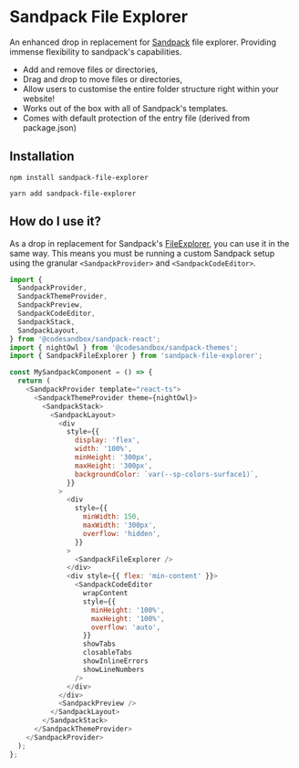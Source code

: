 # Sandpack File Explorer

An enhanced drop in replacement for [Sandpack]() file explorer. Providing immense flexibility to sandpack's capabilities.

- Add and remove files or directories,
- Drag and drop to move files or directories,
- Allow users to customise the entire folder structure right within your website!
- Works out of the box with all of Sandpack's templates.
- Comes with default protection of the entry file (derived from package.json)

## Installation

```console
npm install sandpack-file-explorer
```

```console
yarn add sandpack-file-explorer
```

## How do I use it?

As a drop in replacement for Sandpack's [FileExplorer](https://github.com/codesandbox/sandpack/tree/main/sandpack-react/src/components/FileExplorer), you can use it in the same way.
This means you must be running a custom Sandpack setup using the granular `<SandpackProvider>` and `<SandpackCodeEditor>`.

```js
import {
  SandpackProvider,
  SandpackThemeProvider,
  SandpackPreview,
  SandpackCodeEditor,
  SandpackStack,
  SandpackLayout,
} from '@codesandbox/sandpack-react';
import { nightOwl } from '@codesandbox/sandpack-themes';
import { SandpackFileExplorer } from 'sandpack-file-explorer';

const MySandpackComponent = () => {
  return (
    <SandpackProvider template="react-ts">
      <SandpackThemeProvider theme={nightOwl}>
        <SandpackStack>
          <SandpackLayout>
            <div
              style={{
                display: 'flex',
                width: '100%',
                minHeight: '300px',
                maxHeight: '300px',
                backgroundColor: `var(--sp-colors-surface1)`,
              }}
            >
              <div
                style={{
                  minWidth: 150,
                  maxWidth: '300px',
                  overflow: 'hidden',
                }}
              >
                <SandpackFileExplorer />
              </div>
              <div style={{ flex: 'min-content' }}>
                <SandpackCodeEditor
                  wrapContent
                  style={{
                    minHeight: '100%',
                    maxHeight: '100%',
                    overflow: 'auto',
                  }}
                  showTabs
                  closableTabs
                  showInlineErrors
                  showLineNumbers
                />
              </div>
            </div>
            <SandpackPreview />
          </SandpackLayout>
        </SandpackStack>
      </SandpackThemeProvider>
    </SandpackProvider>
  );
};
```
